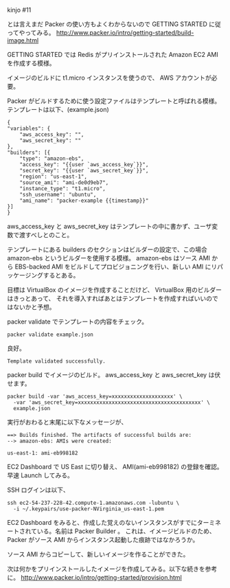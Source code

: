 kinjo #11

とは言えまだ Packer の使い方もよくわからないので GETTING STARTED に従ってやってみる。
http://www.packer.io/intro/getting-started/build-image.html

GETTING STARTED では Redis がプリインストールされた Amazon EC2 AMI を作成する模様。

イメージのビルドに t1.micro インスタンスを使うので、 AWS アカウントが必要。

Packer がビルドするために使う設定ファイルはテンプレートと呼ばれる模様。テンプレートは以下、(example.json)

    {
	"variables": {
	    "aws_access_key": "",
	    "aws_secret_key": ""
	},
	"builders": [{
	    "type": "amazon-ebs",
	    "access_key": "{{user `aws_access_key`}}",
	    "secret_key": "{{user `aws_secret_key`}}",
	    "region": "us-east-1",
	    "source_ami": "ami-de0d9eb7",
	    "instance_type": "t1.micro",
	    "ssh_username": "ubuntu",
	    "ami_name": "packer-example {{timestamp}}"
	}]
    }

aws_access_key と aws_secret_key はテンプレートの中に書かず、ユーザ変数で渡すべしとのこと。

テンプレートにある builders のセクションはビルダーの設定で、この場合 amazon-ebs というビルダーを使用する模様。
amazon-ebs はソース AMI から EBS-backed AMI をビルドしてプロビジョニングを行い、新しい AMI にリパッケージングするとある。

目標は VirtualBox のイメージを作成することだけど、 VirtualBox 用のビルダーはきっとあって、
それを導入すればあとはテンプレートを作成すればいいのではないかと予想。

packer validate でテンプレートの内容をチェック。

    packer validate example.json

良好。

    Template validated successfully.

packer build でイメージのビルド。 aws_access_key と aws_secret_key は伏せます。

    packer build -var 'aws_access_key=xxxxxxxxxxxxxxxxxxxx' \
      -var 'aws_secret_key=xxxxxxxxxxxxxxxxxxxxxxxxxxxxxxxxxxxxxxxx' \
      example.json

実行がおわると末尾に以下なメッセージが、

    ==> Builds finished. The artifacts of successful builds are:
    --> amazon-ebs: AMIs were created:

    us-east-1: ami-eb998182

EC2 Dashboard で US East に切り替え、 AMI(ami-eb998182) の登録を確認。早速 Launch してみる。

SSH ログインは以下、

    ssh ec2-54-237-228-42.compute-1.amazonaws.com -lubuntu \
      -i ~/.keypairs/use-packer-NVirginia_us-east-1.pem

EC2 Dashboard をみると、作成した覚えのないインスタンスがすでにターミネートされている。名前は Packer Builder 。
これは、イメージビルドのため、 Packer がソース AMI からインスタンス起動した痕跡ではなかろうか。

ソース AMI からコピーして、新しいイメージを作ることができた。

次は何かをプリインストールしたイメージを作成してみる。以下な続きを参考に。
http://www.packer.io/intro/getting-started/provision.html